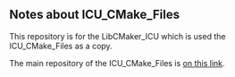 ## Notes about ICU_CMake_Files

This repository is for the LibCMaker_ICU which is used the ICU_CMake_Files as a copy.

The main repository of the ICU_CMake_Files is [on this link](https://github.com/LibCMaker/ICU_CMake_Files).
